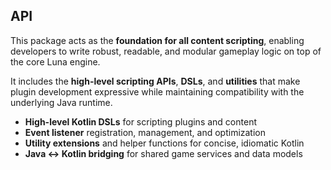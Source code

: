 ## API

This package acts as the **foundation for all content scripting**, enabling developers to write robust,
readable, and modular gameplay logic on top of the core Luna engine.

It includes the **high-level scripting APIs**, **DSLs**, and **utilities** that make plugin development expressive while 
maintaining compatibility with the underlying Java runtime.
- **High-level Kotlin DSLs** for scripting plugins and content
- **Event listener** registration, management, and optimization
- **Utility extensions** and helper functions for concise, idiomatic Kotlin
- **Java ↔ Kotlin bridging** for shared game services and data models
